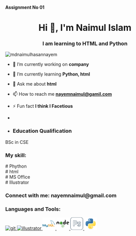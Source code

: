 <h align= "left">  <b>Assignment No 01 </b></h>
<h1 align="center">Hi 👋, I'm Naimul Islam</h1>
<h3 align="center">I am learning to HTML and Python</h3>

<p align="left"> <img src="https://komarev.com/ghpvc/?username=mdnaimulhasannayem&label=Profile%20views&color=0e75b6&style=flat" alt="mdnaimulhasannayem" /> </p>

- 🔭 I’m currently working on **company**

- 🌱 I’m currently learning **Python, html**

- 💬 Ask me about **html**

- 📫 How to reach me **nayemnaimul@gamil.com**

- ⚡ Fun fact **I think I Facetious**
- 
- <h3 align="left"> Education Qualification </h3>
 BSc in CSE
 
<h3 align="left"> My skill:</h3>
 <b> </b># Phython</br> # html</br> # MS Office</br> # Illustrator</br>
 
  
<h3 align="left">Connect with me: nayemnaimul@gmail.com</h3>

<p align="left">
</p>

<h3 align="left">Languages and Tools:</h3>
<p align="left"> <a href="https://git-scm.com/" target="_blank" rel="noreferrer"> <img src="https://www.vectorlogo.zone/logos/git-scm/git-scm-icon.svg" alt="git" width="40" height="40"/> </a> <a href="https://www.adobe.com/in/products/illustrator.html" target="_blank" rel="noreferrer"> <img src="https://www.vectorlogo.zone/logos/adobe_illustrator/adobe_illustrator-icon.svg" alt="illustrator" width="40" height="40"/> </a> <a href="https://www.mysql.com/" target="_blank" rel="noreferrer"> <img src="https://raw.githubusercontent.com/devicons/devicon/master/icons/mysql/mysql-original-wordmark.svg" alt="mysql" width="40" height="40"/> </a> <a href="https://nodejs.org" target="_blank" rel="noreferrer"> <img src="https://raw.githubusercontent.com/devicons/devicon/master/icons/nodejs/nodejs-original-wordmark.svg" alt="nodejs" width="40" height="40"/> </a> <a href="https://www.photoshop.com/en" target="_blank" rel="noreferrer"> <img src="https://raw.githubusercontent.com/devicons/devicon/master/icons/photoshop/photoshop-line.svg" alt="photoshop" width="40" height="40"/> </a> <a href="https://www.python.org" target="_blank" rel="noreferrer"> <img src="https://raw.githubusercontent.com/devicons/devicon/master/icons/python/python-original.svg" alt="python" width="40" height="40"/> </a> </p>
